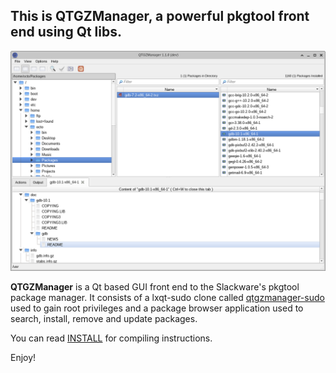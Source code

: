 ## This is QTGZManager, a powerful pkgtool front end using Qt libs.

![Main window](https://raw.githubusercontent.com/aarnt/qtgzmanager/master/mainwindow.png)

**QTGZManager** is a Qt based GUI front end to the Slackware's pkgtool package manager.
It consists of a lxqt-sudo clone called [qtgzmanager-sudo](https://github.com/aarnt/qtgzmanager/tree/master/sudo) used to gain root privileges and a package browser application used
to search, install, remove and update packages.

You can read [INSTALL](https://github.com/aarnt/qtgzmanager/blob/master/INSTALL) for compiling instructions.

Enjoy!
